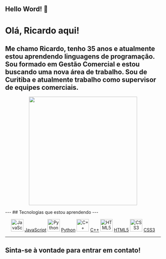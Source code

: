 ## Hello Word!  👋

# Olá, Ricardo aqui!

Me chamo Ricardo, tenho 35 anos e atualmente estou aprendendo linguagens de programação. 
Sou formado em Gestão Comercial e estou buscando uma nova área de trabalho. 
Sou de Curitiba e atualmente trabalho como supervisor de equipes comerciais.
---
<p align="center">
  <img src="https://media.giphy.com/media/v1.Y2lkPTc5MGI3NjExc3FmaG9wZTMyYzhuNGxham45NmhocTVieWpnZXQzMW9wODJka2R2ZiZlcD12MV9naWZzX3NlYXJjaCZjdD1n/BpGWitbFZflfSUYuZ9/giphy.gif" width="350">
</p>
---
## Tecnologias que estou aprendendo
---

<p align="center">
    <span>
        <img src="https://cdn.jsdelivr.net/gh/devicons/devicon@latest/icons/javascript/javascript-original.svg" width="40" height="40" alt="JavaScript"/> 
        <a href="https://developer.mozilla.org/pt-BR/docs/Web/JavaScript">JavaScript</a>
    </span>
    <span>
        <img src="https://cdn.jsdelivr.net/gh/devicons/devicon@latest/icons/python/python-original-wordmark.svg" width="40" height="40" alt="Python"/> 
        <a href="https://www.python.org/">Python</a>
    </span>
    <span>
        <img src="https://cdn.jsdelivr.net/gh/devicons/devicon@latest/icons/cplusplus/cplusplus-original.svg" width="40" height="40" alt="C++"/> 
        <a href="https://en.cppreference.com/w/">C++</a>
    </span>
    <span>
        <img src="https://cdn.jsdelivr.net/gh/devicons/devicon@latest/icons/html5/html5-original-wordmark.svg" width="40" height="40" alt="HTML5"/> 
        <a href="https://developer.mozilla.org/pt-BR/docs/Web/HTML">HTML5</a>
    </span>
    <span>
        <img src="https://cdn.jsdelivr.net/gh/devicons/devicon@latest/icons/css3/css3-original-wordmark.svg" width="40" height="40" alt="CSS3"/> 
        <a href="https://developer.mozilla.org/pt-BR/docs/Web/CSS">CSS3</a>
    </span>
</p>

---

Sinta-se à vontade para entrar em contato!
---
